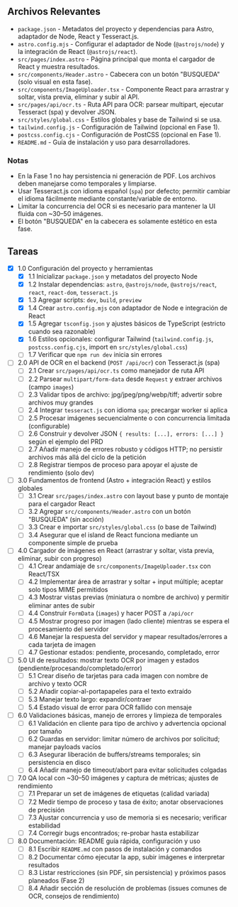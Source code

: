 ## Archivos Relevantes

- `package.json` - Metadatos del proyecto y dependencias para Astro, adaptador de Node, React y Tesseract.js.
- `astro.config.mjs` - Configurar el adaptador de Node (`@astrojs/node`) y la integración de React (`@astrojs/react`).
- `src/pages/index.astro` - Página principal que monta el cargador de React y muestra resultados.
- `src/components/Header.astro` - Cabecera con un botón "BUSQUEDA" (solo visual en esta fase).
- `src/components/ImageUploader.tsx` - Componente React para arrastrar y soltar, vista previa, eliminar y subir al API.
- `src/pages/api/ocr.ts` - Ruta API para OCR: parsear multipart, ejecutar Tesseract (spa) y devolver JSON.
- `src/styles/global.css` - Estilos globales y base de Tailwind si se usa.
- `tailwind.config.js` - Configuración de Tailwind (opcional en Fase 1).
- `postcss.config.cjs` - Configuración de PostCSS (opcional en Fase 1).
- `README.md` - Guía de instalación y uso para desarrolladores.

### Notas

- En la Fase 1 no hay persistencia ni generación de PDF. Los archivos deben manejarse como temporales y limpiarse.
- Usar Tesseract.js con idioma español (`spa`) por defecto; permitir cambiar el idioma fácilmente mediante constante/variable de entorno.
- Limitar la concurrencia del OCR si es necesario para mantener la UI fluida con ~30–50 imágenes.
- El botón "BUSQUEDA" en la cabecera es solamente estético en esta fase.

## Tareas

- [x] 1.0 Configuración del proyecto y herramientas
  - [x] 1.1 Inicializar `package.json` y metadatos del proyecto Node
  - [x] 1.2 Instalar dependencias: `astro`, `@astrojs/node`, `@astrojs/react`, `react`, `react-dom`, `tesseract.js`
  - [x] 1.3 Agregar scripts: `dev`, `build`, `preview`
  - [x] 1.4 Crear `astro.config.mjs` con adaptador de Node e integración de React
  - [x] 1.5 Agregar `tsconfig.json` y ajustes básicos de TypeScript (estricto cuando sea razonable)
  - [x] 1.6 Estilos opcionales: configurar Tailwind (`tailwind.config.js`, `postcss.config.cjs`, import en `src/styles/global.css`)
  - [ ] 1.7 Verificar que `npm run dev` inicia sin errores

- [ ] 2.0 API de OCR en el backend (`POST /api/ocr`) con Tesseract.js (spa)
  - [ ] 2.1 Crear `src/pages/api/ocr.ts` como manejador de ruta API
  - [ ] 2.2 Parsear `multipart/form-data` desde `Request` y extraer archivos (campo `images`)
  - [ ] 2.3 Validar tipos de archivo: jpg/jpeg/png/webp/tiff; advertir sobre archivos muy grandes
  - [ ] 2.4 Integrar `tesseract.js` con idioma `spa`; precargar worker si aplica
  - [ ] 2.5 Procesar imágenes secuencialmente o con concurrencia limitada (configurable)
  - [ ] 2.6 Construir y devolver JSON `{ results: [...], errors: [...] }` según el ejemplo del PRD
  - [ ] 2.7 Añadir manejo de errores robusto y códigos HTTP; no persistir archivos más allá del ciclo de la petición
  - [ ] 2.8 Registrar tiempos de proceso para apoyar el ajuste de rendimiento (solo dev)

- [ ] 3.0 Fundamentos de frontend (Astro + integración React) y estilos globales
  - [ ] 3.1 Crear `src/pages/index.astro` con layout base y punto de montaje para el cargador React
  - [ ] 3.2 Agregar `src/components/Header.astro` con un botón "BUSQUEDA" (sin acción)
  - [ ] 3.3 Crear e importar `src/styles/global.css` (o base de Tailwind)
  - [ ] 3.4 Asegurar que el island de React funciona mediante un componente simple de prueba

- [ ] 4.0 Cargador de imágenes en React (arrastrar y soltar, vista previa, eliminar, subir con progreso)
  - [ ] 4.1 Crear andamiaje de `src/components/ImageUploader.tsx` con React/TSX
  - [ ] 4.2 Implementar área de arrastrar y soltar + input múltiple; aceptar solo tipos MIME permitidos
  - [ ] 4.3 Mostrar vistas previas (miniatura o nombre de archivo) y permitir eliminar antes de subir
  - [ ] 4.4 Construir `FormData` (`images`) y hacer POST a `/api/ocr`
  - [ ] 4.5 Mostrar progreso por imagen (lado cliente) mientras se espera el procesamiento del servidor
  - [ ] 4.6 Manejar la respuesta del servidor y mapear resultados/errores a cada tarjeta de imagen
  - [ ] 4.7 Gestionar estados: pendiente, procesando, completado, error

- [ ] 5.0 UI de resultados: mostrar texto OCR por imagen y estados (pendiente/procesando/completado/error)
  - [ ] 5.1 Crear diseño de tarjetas para cada imagen con nombre de archivo y texto OCR
  - [ ] 5.2 Añadir copiar-al-portapapeles para el texto extraído
  - [ ] 5.3 Manejar texto largo: expandir/contraer
  - [ ] 5.4 Estado visual de error para OCR fallido con mensaje

- [ ] 6.0 Validaciones básicas, manejo de errores y limpieza de temporales
  - [ ] 6.1 Validación en cliente para tipo de archivo y advertencia opcional por tamaño
  - [ ] 6.2 Guardas en servidor: limitar número de archivos por solicitud; manejar payloads vacíos
  - [ ] 6.3 Asegurar liberación de buffers/streams temporales; sin persistencia en disco
  - [ ] 6.4 Añadir manejo de timeout/abort para evitar solicitudes colgadas

- [ ] 7.0 QA local con ~30–50 imágenes y captura de métricas; ajustes de rendimiento
  - [ ] 7.1 Preparar un set de imágenes de etiquetas (calidad variada)
  - [ ] 7.2 Medir tiempo de proceso y tasa de éxito; anotar observaciones de precisión
  - [ ] 7.3 Ajustar concurrencia y uso de memoria si es necesario; verificar estabilidad
  - [ ] 7.4 Corregir bugs encontrados; re-probar hasta estabilizar

- [ ] 8.0 Documentación: README guía rápida, configuración y uso
  - [ ] 8.1 Escribir `README.md` con pasos de instalación y comandos
  - [ ] 8.2 Documentar cómo ejecutar la app, subir imágenes e interpretar resultados
  - [ ] 8.3 Listar restricciones (sin PDF, sin persistencia) y próximos pasos planeados (Fase 2)
  - [ ] 8.4 Añadir sección de resolución de problemas (issues comunes de OCR, consejos de rendimiento)

